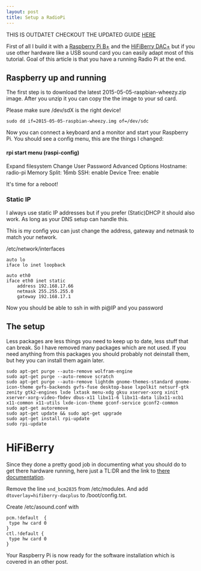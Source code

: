 ```yaml
---
layout: post
title: Setup a RadioPi
---
```


THIS IS OUTDATET CHECKOUT THE UPDATED GUIDE [HERE]( /2016-01-12-setup-a-radio-pi.html )


First of all I build it with a [Raspberry Pi B+]( https://www.raspberrypi.org/products/model-b-plus/ ) and the 
[HiFiBerry DAC+]( https://www.hifiberry.com/dacplus/ ) but if you use other hardware like a USB sound card 
you can easily adapt most of this tutorial. Goal of this article is that you have a running Radio Pi at the end. 

## Raspberry up and running

The first step is to download the latest 2015-05-05-raspbian-wheezy.zip image. After you unzip it you can copy the 
the image to your sd card.

Please make sure /dev/sdX is the right device!

```
sudo dd if=2015-05-05-raspbian-wheezy.img of=/dev/sdc
```

Now you can connect a keyboard and a monitor and start your Raspberry Pi.
You should see a config menu, this are the things I changed:

#### rpi start menu (raspi-config)
Expand filesystem
Change User Password
Advanced Options
    Hostname: radio-pi
    Memory Split: 16mb
    SSH: enable
    Device Tree: enable

It's time for a reboot!

### Static IP

I always use static IP addresses but if you prefer (Static)DHCP it should also work.
As long as your DNS setup can handle this.


This is my config you can just change the address, gateway and netmask to match your network.

/etc/network/interfaces

```
auto lo
iface lo inet loopback

auto eth0
iface eth0 inet static
    address 192.168.17.66
    netmask 255.255.255.0
    gateway 192.168.17.1
```

Now you should be able to ssh in with pi@IP and you password


## The setup 

Less packages are less things you need to keep up to date, less stuff that can break. 
So I have removed many packages which are not used. If you need anything from this packages
you should probably not deinstall them, but hey you can install them again later.

```
sudo apt-get purge --auto-remove wolfram-engine
sudo apt-get purge --auto-remove scratch
sudo apt-get purge --auto-remove lightdm gnome-themes-standard gnome-icon-theme gvfs-backends gvfs-fuse desktop-base lxpolkit netsurf-gtk zenity gtk2-engines lxde lxtask menu-xdg gksu xserver-xorg xinit xserver-xorg-video-fbdev dbus-x11 libx11-6 libx11-data libx11-xcb1 x11-common x11-utils lxde-icon-theme gconf-service gconf2-common
sudo apt-get autoremove
sudo apt-get update && sudo apt-get upgrade
sudo apt-get install rpi-update
sudo rpi-update
```

# HiFiBerry

Since they done a pretty good job in documenting what you should do to get 
there hardware running, here just a TL:DR and the link to [there documentation]( https://www.hifiberry.com/guides/configuring-linux-3-18-x/ ).

Remove the line `snd_bcm2835` from /etc/modules. And add `dtoverlay=hifiberry-dacplus` to /boot/config.txt.

Create /etc/asound.conf with 
```
pcm.!default  {
 type hw card 0
}
ctl.!default {
 type hw card 0
}
```

Your Raspberry Pi is now ready for the software installation which is covered in an other post.


